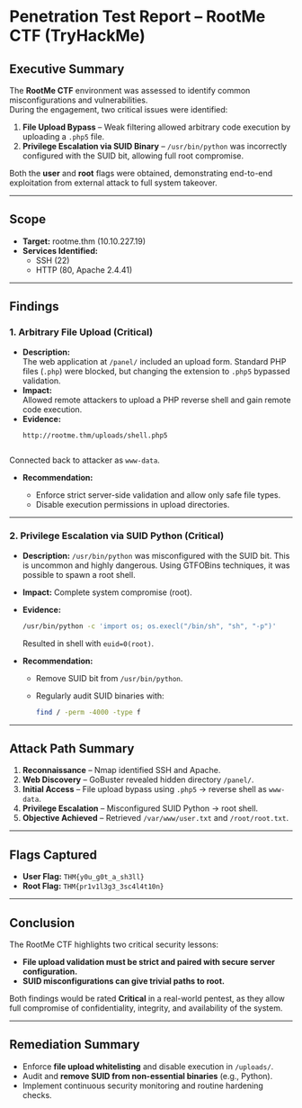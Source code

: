 
# Penetration Test Report – RootMe CTF (TryHackMe)

## Executive Summary
The **RootMe CTF** environment was assessed to identify common misconfigurations and vulnerabilities.  
During the engagement, two critical issues were identified:

1. **File Upload Bypass** – Weak filtering allowed arbitrary code execution by uploading a `.php5` file.  
2. **Privilege Escalation via SUID Binary** – `/usr/bin/python` was incorrectly configured with the SUID bit, allowing full root compromise.

Both the **user** and **root** flags were obtained, demonstrating end-to-end exploitation from external attack to full system takeover.

---

## Scope
- **Target:** rootme.thm (10.10.227.19)  
- **Services Identified:**  
  - SSH (22)  
  - HTTP (80, Apache 2.4.41)  

---

## Findings

### 1. Arbitrary File Upload (Critical)
- **Description:**  
  The web application at `/panel/` included an upload form. Standard PHP files (`.php`) were blocked, but changing the extension to `.php5` bypassed validation.  
- **Impact:**  
  Allowed remote attackers to upload a PHP reverse shell and gain remote code execution.  
- **Evidence:**  
  ```http
  http://rootme.thm/uploads/shell.php5


Connected back to attacker as `www-data`.

* **Recommendation:**

  * Enforce strict server-side validation and allow only safe file types.
  * Disable execution permissions in upload directories.

---

### 2. Privilege Escalation via SUID Python (Critical)

* **Description:**
  `/usr/bin/python` was misconfigured with the SUID bit. This is uncommon and highly dangerous. Using GTFOBins techniques, it was possible to spawn a root shell.
* **Impact:**
  Complete system compromise (root).
* **Evidence:**

  ```bash
  /usr/bin/python -c 'import os; os.execl("/bin/sh", "sh", "-p")'
  ```

  Resulted in shell with `euid=0(root)`.
* **Recommendation:**

  * Remove SUID bit from `/usr/bin/python`.
  * Regularly audit SUID binaries with:

    ```bash
    find / -perm -4000 -type f
    ```

---

## Attack Path Summary

1. **Reconnaissance** – Nmap identified SSH and Apache.
2. **Web Discovery** – GoBuster revealed hidden directory `/panel/`.
3. **Initial Access** – File upload bypass using `.php5` → reverse shell as `www-data`.
4. **Privilege Escalation** – Misconfigured SUID Python → root shell.
5. **Objective Achieved** – Retrieved `/var/www/user.txt` and `/root/root.txt`.

---

## Flags Captured

* **User Flag:** `THM{y0u_g0t_a_sh3ll}`
* **Root Flag:** `THM{pr1v1l3g3_3sc4l4t10n}`

---

## Conclusion

The RootMe CTF highlights two critical security lessons:

* **File upload validation must be strict and paired with secure server configuration.**
* **SUID misconfigurations can give trivial paths to root.**

Both findings would be rated **Critical** in a real-world pentest, as they allow full compromise of confidentiality, integrity, and availability of the system.

---

## Remediation Summary

* Enforce **file upload whitelisting** and disable execution in `/uploads/`.
* Audit and **remove SUID from non-essential binaries** (e.g., Python).
* Implement continuous security monitoring and routine hardening checks.



